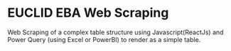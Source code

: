 # EUCLID EBA Web Scraping

Web Scraping of a complex table structure using Javascript(ReactJs) and Power Query (using Excel or PowerBI) to render as a simple table.
